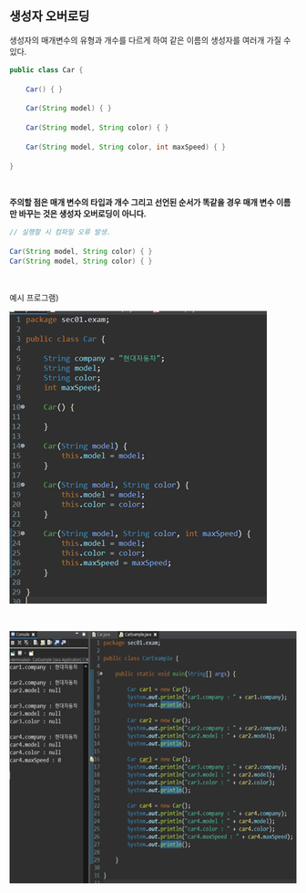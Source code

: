 ## 생성자 오버로딩


생성자의 매개변수의 유형과 개수를 다르게 하여 같은 
이름의 생성자를 여러개 가질 수 있다.


```java
public class Car {

	Car() { }
	
	Car(String model) { }

	Car(String model, String color) { }

	Car(String model, String color, int maxSpeed) { }

}
```

<br/>

**주의할 점은 매개 변수의 타입과 개수 그리고 선언된 순서가 똑같을 경우 매개 변수 이름만 바꾸는 것은 생성자 오버로딩이 아니다.**



```java
// 실행할 시 컴파일 오류 발생.

Car(String model, String color) { }
Car(String model, String color) { }

```
<br/>

예시 프로그램)

![이미지](/programming/img/생성자.PNG)

<br/>

![이미지](/programming/img/생성자1.PNG)